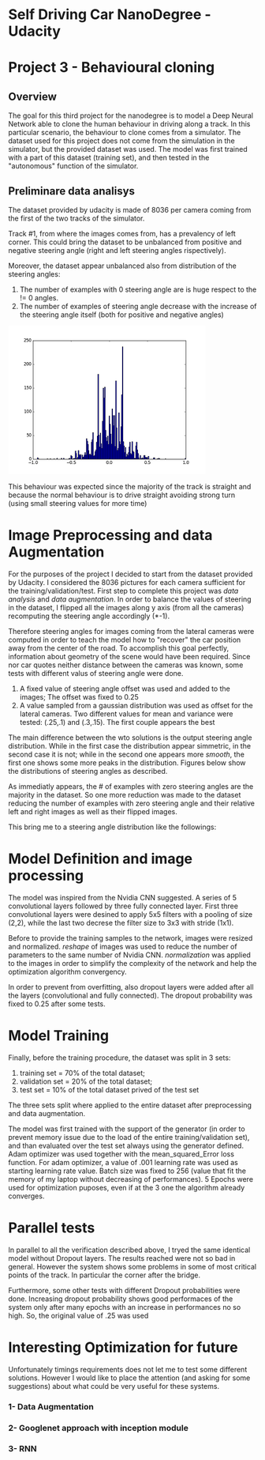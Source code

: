 # Self Driving Car NanoDegree - Udacity
# Project 3 - Behavioural cloning

## Overview

The goal for this third project for the nanodegree is to model a Deep Neural Network able to clone the human behaviour in driving along a track. In this particular scenario, the behaviour to clone comes from a simulator.
The dataset used for this project does not come from the simulation in the simulator, but the provided dataset was used. 
The model was first trained with a part of this dataset (training set), and then tested in the "autonomous" function of the simulator.

## Preliminare data analisys

The dataset provided by udacity is made of 8036 per camera coming from the first of the two tracks of the simulator. 

Track #1, from where the images comes from, has a prevalency of left corner. This could bring the dataset to be unbalanced from positive and negative steering angle (right and left steering angles rispectively).  

Moreover, the dataset appear unbalanced also from distribution of the steering angles: 

1. The number of examples with 0 steering angle are is huge respect to the != 0 angles. 
2. The number of examples of steering angle decrease with the increase of the steering angle itself (both for positive and negative angles)

![alt tag](https://github.com/ciabo14/SelfDrivingCarND_BehaviouralCloning/blob/master/Dataset_laetralOnly.png)

This behaviour was expected since the majority of the track is straight and because the normal behaviour is to drive straight avoiding strong turn (using small steering values for more time)

# Image Preprocessing and data Augmentation


For the purposes of the project I decided to start from the dataset provided by Udacity. I considered the 8036 pictures for each camera sufficient for the training/validation/test. 
First step to complete this project was *data analysis* and *data augmentation*. In order to balance the values of steering in the dataset, I flipped all the images along y axis (from all the cameras) recomputing the steering angle accordingly (*-1). 

Therefore steering angles for images coming from the lateral cameras were computed in order to teach the model how to "recover" the car position away from the center of the road. To accomplish this goal perfectly, information about geometry of the scene would have been required. Since nor car quotes neither distance between the cameras was known, some tests with different valus of steering angle were done.
1. A fixed value of steering angle offset was used and added to the images; The offset was fixed to 0.25
2. A value sampled from a gaussian distribution was used as offset for the lateral cameras. Two different values for mean and variance were tested: (.25,.1) and (.3,.15). The first couple appears the best

The main difference between the wto solutions is the output steering angle distribution. While in the first case the distribution appear simmetric, in the second case it is not; while in the second one appears more *smooth*, the first one shows some more peaks in the distribution. Figures below show the distributions of steering angles as described.  


As immediatly appears, the # of examples with zero steering angles are the majority in the dataset. So one more reduction was made to the dataset reducing the number of examples with zero steering angle and their relative left and right images as well as their flipped images.  

This bring me to a steering angle distribution like the followings:


# Model Definition and image processing

The model was inspired from the Nvidia CNN suggested. A series of 5 convolutional layers followed by three fully connected layer. First three convolutional layers were desined to apply 5x5 filters with a pooling of size (2,2), while the last two decrese the filter size to 3x3 with stride (1x1).

Before to provide the training samples to the network, images were resized and normalized.
*reshape* of images was used to reduce the number of parameters to the same number of Nvidia CNN. 
*normalization* was applied to the images in order to simplify the complexity of the network and help the optimization algorithm convergency.

In order to prevent from overfitting, also dropout layers were added after all the layers (convolutional and fully connected). The dropout probability was fixed to 0.25 after some tests. 

# Model Training 

Finally, before the training procedure, the dataset was split in 3 sets: 
1. training set = 70% of the total dataset; 
2. validation set = 20% of the total dataset; 
3. test set = 10% of the total dataset prived of the test set

The three sets split where applied to the entire dataset after preprocessing and data augmentation.

The model was first trained with the support of the generator (in order to prevent memory issue due to the load of the entire training/validation set), and than evaluated over the test set always using the generator defined. 
Adam optimizer was used together with the mean_squared_Error loss function. For adam optimizer, a value of .001 learning rate was used as starting learning rate value.
Batch size was fixed to 256 (value that fit the memory of my laptop without decreasing of performances).
5 Epochs were used for optimization puposes, even if at the 3 one the algorithm already converges.

# Parallel tests	

In parallel to all the verification described above, I tryed the same identical model without Dropout layers. 
The results reached were not so bad in general. However the system shows some problems in some of most critical points of the track. In particular the corner after the bridge.

Furthermore, some other tests with different Dropout probabilities were done. Increasing dropout probability shows good performaces of the system only after many epochs with an increase in performances no so high. So, the original value of .25 was used

# Interesting Optimization for future

Unfortunately timings requirements does not let me to test some different solutions. However I would like to place the attention (and asking for some suggestions) about what could be very useful for these systems.

### 1- Data Augmentation

### 2- Googlenet approach with inception module

### 3- RNN
